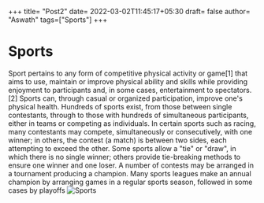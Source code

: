 +++
title= "Post2"
date= 2022-03-02T11:45:17+05:30
draft= false
author= "Aswath"
tags=["Sports"]
+++

# Sports
Sport pertains to any form of competitive physical activity or game[1] that aims to use, maintain or improve physical ability and skills while providing enjoyment to participants and, in some cases, entertainment to spectators.[2] Sports can, through casual or organized participation, improve one's physical health. Hundreds of sports exist, from those between single contestants, through to those with hundreds of simultaneous participants, either in teams or competing as individuals. In certain sports such as racing, many contestants may compete, simultaneously or consecutively, with one winner; in others, the contest (a match) is between two sides, each attempting to exceed the other. Some sports allow a "tie" or "draw", in which there is no single winner; others provide tie-breaking methods to ensure one winner and one loser. A number of contests may be arranged in a tournament producing a champion. Many sports leagues make an annual champion by arranging games in a regular sports season, followed in some cases by playoffs
![Sports](https://upload.wikimedia.org/wikipedia/commons/thumb/9/92/Youth-soccer-indiana.jpg/450px-Youth-soccer-indiana.jpg)

